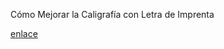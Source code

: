 Cómo Mejorar la Caligrafía con Letra de Imprenta

[enlace](https://www.youtube.com/watch?v=WueBqOgW7UA)
